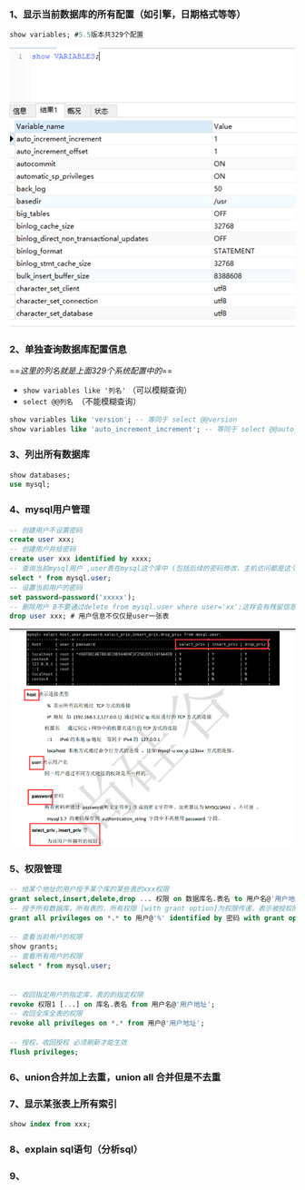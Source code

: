 ### 1、显示当前数据库的所有配置（如引擎，日期格式等等）

```sql
show variables; #5.5版本共329个配置
```

<img src='img\image-20221109144513227.png'>



### 2、单独查询数据库配置信息

==*这里的列名就是上面329个系统配置中的*==

+ `show variables like '列名'` （可以模糊查询）
+ `select @@列名 `（不能模糊查询）

```sql
show variables like 'version'; -- 等同于 select @@version
show variables like 'auto_increment_increment'; -- 等同于 select @@auto_increment_increment
```



### 3、列出所有数据库

```sql
show databases;
use mysql;
```

### 4、mysql用户管理

```sql
-- 创建用户不设置密码
create user xxx;
-- 创建用户并给密码
create user xxx identified by xxxx;
-- 查询当前mysql用户 ,user表在mysql这个库中 (包括后续的密码修改，主机访问都是这个表)
select * from mysql.user;
-- 设置当前用户的密码
set password=password('xxxxx');
-- 删除用户 B不要通过delete from mysql.user where user='xx';这样会有残留信息（删的只是这一个表）
drop user xxx; # 用户信息不仅仅是user一张表

```

<img src='img\image-20221109150230635.png'>

### 5、权限管理

```sql
-- 给某个地址的用户授予某个库的某些表的xxx权限
grant select,insert,delete,drop ... 权限 on 数据库名.表名 to 用户名@'用户地址' identified by 密码;
-- 授予所有数据库，所有表的，所有权限 [with grant option]为权限传递，表示被授权的用户可以给别的用户授权（否则是不允许的）
grant all privileges on *.* to 用户@'%' identified by 密码 with grant option;

-- 查看当前用户的权限
show grants;
-- 查看所有用户的权限
select * from mysql.user;


-- 收回指定用户的指定库，表的的指定权限
revoke 权限1 [...] on 库名.表名 from 用户名@'用户地址';
-- 收回全库全表的权限
revoke all privileges on *.* from 用户@'用户地址';

-- 授权，收回授权 必须刷新才能生效
flush privileges;
```

### 6、union合并加上去重，union all 合并但是不去重

### 7、显示某张表上所有索引

```sql
show index from xxx;
```

### 8、explain sql语句（分析sql）

### 9、
